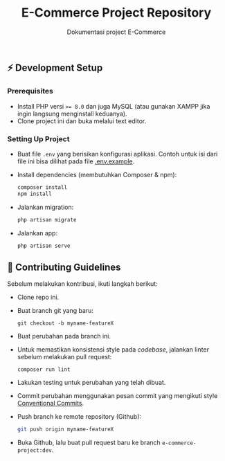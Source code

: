 <h1 align="center">
  E-Commerce Project Repository
</h1>

<p align="center">Dokumentasi project E-Commerce</p><br>

## ⚡️ Development Setup

### Prerequisites

- Install PHP versi `>= 8.0` dan juga MySQL (atau gunakan XAMPP jika ingin langsung menginstall keduanya).
- Clone project ini dan buka melalui text editor.

### Setting Up Project

- Buat file `.env` yang berisikan konfigurasi aplikasi. Contoh untuk isi dari file ini bisa dilihat pada file [.env.example](https://github.com/Buat-Besok/buatbesok_mg_backend/blob/dev/.env.example).

- Install dependencies (membutuhkan Composer & npm):

  ```bash
  composer install
  npm install
  ```

- Jalankan migration:

  ```bash
  php artisan migrate
  ```

- Jalankan app:

  ```bash
  php artisan serve
  ```

## 📖 Contributing Guidelines

Sebelum melakukan kontribusi, ikuti langkah berikut:

- Clone repo ini.

- Buat branch git yang baru:

  ```shell
  git checkout -b myname-featureX
  ```

- Buat perubahan pada branch ini.

- Untuk memastikan konsistensi style pada *codebase*, jalankan linter sebelum melakukan pull request:

  ```shell
  composer run lint
  ```

- Lakukan testing untuk perubahan yang telah dibuat.

- Commit perubahan menggunakan pesan commit yang mengikuti style [Conventional Commits](https://www.conventionalcommits.org/en/v1.0.0/).

- Push branch ke remote repository (Github):

  ```bash
  git push origin myname-featureX
  ```

- Buka Github, lalu buat pull request baru ke branch `e-commerce-project:dev`.
